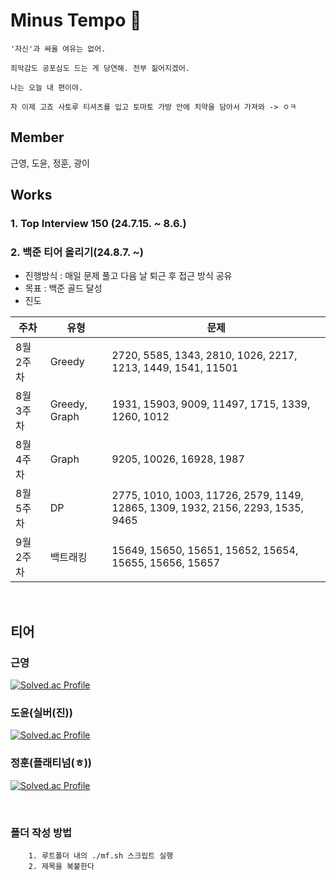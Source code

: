 # Minus Tempo 🏐

```
'자신'과 싸울 여유는 없어.

죄악감도 공포심도 드는 게 당연해. 전부 짊어지겠어.

나는 오늘 내 편이야.

자 이제 고죠 사토루 티셔츠를 입고 토마토 가방 안에 치약을 담아서 가져와 -> ㅇㅋ
```

## Member

근영, 도윤, 정훈, 광이

## Works

### 1. Top Interview 150 (24.7.15. ~ 8.6.)

### 2. 백준 티어 올리기(24.8.7. ~)

- 진행방식 : 매일 문제 풀고 다음 날 퇴근 후 접근 방식 공유
- 목표 : 백준 골드 달성
- 진도

| 주차      | 유형          | 문제                                                               |
| --------- | ------------- | ------------------------------------------------------------------ |
| 8월 2주차 | Greedy        | 2720, 5585, 1343, 2810, 1026, 2217, 1213, 1449, 1541, 11501        |
| 8월 3주차 | Greedy, Graph | 1931, 15903, 9009, 11497, 1715, 1339, 1260, 1012                   |
| 8월 4주차 | Graph         | 9205, 10026, 16928, 1987                                           |
| 8월 5주차 | DP            | 2775, 1010, 1003, 11726, 2579, 1149, 12865, 1309, 1932, 2156, 2293, 1535, 9465 |
| 9월 2주차 | 백트래킹       | 15649, 15650, 15651, 15652, 15654, 15655, 15656, 15657 |

<br/>

## 티어

### 근영

[![Solved.ac Profile](http://mazassumnida.wtf/api/v2/generate_badge?boj=rootzero17)](https://solved.ac/rootzero17/)

### 도윤(실버(진))

[![Solved.ac Profile](http://mazassumnida.wtf/api/v2/generate_badge?boj=sorryisme)](https://solved.ac/sorryisme/)

### 정훈(플래티넘(ㅎ))

[![Solved.ac Profile](http://mazassumnida.wtf/api/v2/generate_badge?boj=lifthus531)](https://solved.ac/lifthus531/)

<br/>

### 폴더 작성 방법

```
    1. 루트폴더 내의 ./mf.sh 스크립트 실행
    2. 제목을 복붙한다
```
